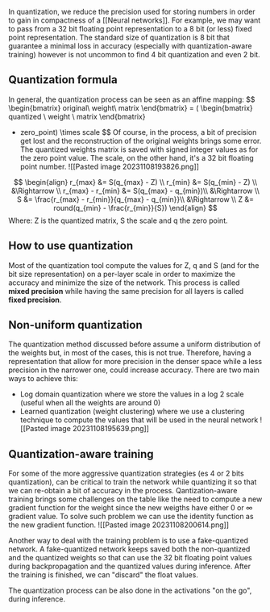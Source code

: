 In quantization, we reduce the precision used for storing numbers in order to gain in compactness of a [[Neural networks]].
For example, we may want to pass from a 32 bit floating point representation to a 8 bit (or less) fixed point representation. 
The standard size of quantization is 8 bit that guarantee a minimal loss in accuracy (especially with quantization-aware training) however is not uncommon to find 4 bit quantization and even 2 bit.

## Quantization formula

In general, the quantization process can be seen as an affine mapping:
$$
\begin{bmatrix}
original\\
weight\\
matrix
\end{bmatrix} = (
\begin{bmatrix} 
quantized \\ 
weight \\ 
matrix
\end{bmatrix}
 - zero\_point) \times scale
$$
Of course, in the process, a bit of precision get lost and the reconstruction of the original weights brings some error. The quantized weights matrix is saved with signed integer values as for the zero point value. The scale, on the other hand, it's a 32 bit floating point number.
![[Pasted image 20231108193826.png]]

$$
\begin{align}
r_{max} &= S(q_{max} - Z) \\
r_{min} &= S(q_{min} - Z) \\
&\Rightarrow \\
r_{max} - r_{min} &= S(q_{max} - q_{min})\\
&\Rightarrow \\
S &= \frac{r_{max} - r_{min}}{q_{max} - q_{min}}\\
&\Rightarrow \\
Z &= round(q_{min} - \frac{r_{min}}{S})
\end{align}
$$
Where: Z is the quantized matrix, S the scale and q the zero point.

## How to use quantization

Most of the quantization tool compute the values for Z, q and S (and for the bit size representation) on a per-layer scale in order to maximize the accuracy and minimize the size of the network. This process is called __mixed precision__ while having the same precision for all layers is called __fixed precision__.

## Non-uniform quantization

The quantization method discussed before assume a uniform distribution of the weights but, in most of the cases, this is not true. Therefore, having a representation that allow for more precision in the denser space while a less precision in the narrower one, could increase accuracy. There are two main ways to achieve this:
- Log domain quantization where we store the values in a log 2 scale (useful when all the weights are around 0)
-  Learned quantization (weight clustering) where we use a clustering technique to compute the values that will be used in the neural network ![[Pasted image 20231108195639.png]]

## Quantization-aware training

For some of the more aggressive quantization strategies (es 4 or 2 bits quantization), can be critical to train the network while quantizing it so that we can re-obtain a bit of accuracy in the process.
Qantization-aware training brings some challenges on the table like the need to compute a new gradient function for the weight since the new weigths have either 0 or $\infty$ gradient value. To solve such problem we can use the identity function as the new gradient function.
![[Pasted image 20231108200614.png]]

Another way to deal with the training problem is to use a fake-quantized network. A fake-quantized network keeps saved both the non-quantized and the quantized weights so that can use the 32 bit floating point values during backpropagation and the quantized values during inference. After the training is finished, we can "discard" the float values.

The quantization process can be also done in the activations "on the go", during inference.

